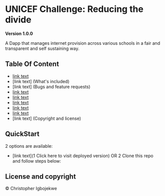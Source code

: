 # UNICEF Challenge: Reducing the divide

**Version 1.0.0**

A Dapp that manages internet provision across various schools in a fair and transparent and self sustaining way.

## Table Of Content

-   [link text](#QuickStart)
-   [link text] (What's included)
-   [link text] (Bugs and feature requests)
-   [link text](Documentation)
-   [link text](Contributing)
-   [link text](Versioning)
-   [link text](Creators)
-   [link text](Thanks)
-   [link text] (Copyright and license)

<a name="QuickStart"></a>

## QuickStart

2 options are available:

-   [link text](1 Click here to visit deployed version)
    OR
    2 Clone this repo and follow steps below:

## License and copyright

© Christopher Igbojekwe
